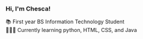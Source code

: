 ### Hi, I'm Chesca!

📚 First year BS Information Technology Student<br/>
💆🏻‍♀️ Currently learning python, HTML, CSS, and Java<br/>

